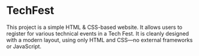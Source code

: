 # TechFest
This project is a simple HTML & CSS-based website. It allows users to register for various technical events in a Tech Fest. It is cleanly designed with a modern layout, using only HTML and CSS—no external frameworks or JavaScript.
